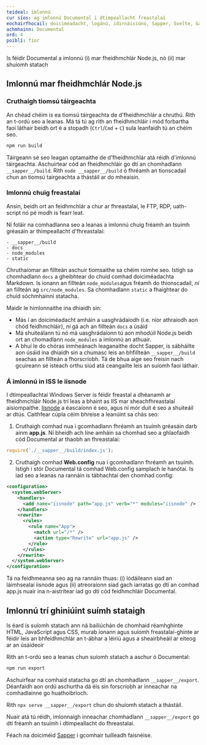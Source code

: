 ```yaml
---
teideal: imlonnú
cur síos: ag imlonnú Documental i dtimpeallacht freastalaí
eochairfhocail: doiciméadacht, logánú, idirnáisiúnú, Sapper, Svelte, Gaois, Fiontar & Scoil na Gaeilge, DCU
achmhainn: Documental
ord: 4
poiblí: fíor
---
```


Is féidir Documental a imlonnú (i) mar fheidhmchlár Node.js, nó (ii) mar shuíomh statach

## Imlonnú mar fheidhmchlár Node.js

### Cruthaigh tiomsú táirgeachta

An chéad chéim is ea tiomsú táirgeachta de d'fheidhmchlár a chruthú. Rith an t-ordú seo a leanas. Má tá tú ag rith an fheidhmchláir i mód forbartha faoi láthair beidh ort é a stopadh (`Ctrl`/`Cmd` + `C`) sula leanfaidh tú an chéim seo. 

```cmd
npm run build
```

Táirgeann sé seo leagan optamaithe de d'fheidhmchlár atá réidh d'imlonnú táirgeachta. Aschuirtear cód an fheidhmchláir go dtí an chomhadlann `__sapper__/build`. Rith `node __sapper__/build` ó fhréamh an tionscadail chun an tiomsú tairgeachta a thástáil ar do mheaisín.

### Imlonnú chuig freastalaí

Ansin, beidh ort an feidhmchlár a chur ar fhreastalaí, le FTP, RDP, uath-script nó pé modh is fearr leat.

Ní foláir na comhadlanna seo a leanas a imlonnú chuig fréamh an tsuímh gréasáin ar thimpeallacht d'fhreastalaí:

```
- __sapper__/build
- docs
- node_modules
- static
```

Chruthaíomar an fillteán aschuir tiomsaithe sa chéim roimhe seo. Istigh sa chomhadlann `docs` a gheibhtear do chuid comhad doiciméadachta Markdown. Is ionann an fillteán `node_modules`agus fréamh do thionscadail, *ní* an fillteán ag `src/node_modules`. Sa chomhadlann `static` a fhaightear do chuid sóchmhainní statacha. 

Maidir le himlonnaithe ina dhiaidh sin:

- Más í an doiciméadacht amháin a uasghrádaíodh (i.e. níor athraíodh aon chód feidhmchláir), ní gá ach an fillteán `docs` a úsáid
- Má shuiteálann tú nó má uasghrádaíonn tú aon mhodúil Node.js beidh ort an chomadlann `node_modules` a imlonnú an athuair.
- A bhuí le do chóras inmheánach leaganaithe docht Sapper, is sábháilte aon úsáid ina dhiaidh sin a chumasc leis an bhfillteán `__sapper__/build` seachas an fillteán a fhorscríobh. Tá de bhua aige seo freisin nach gcuireann sé isteach orthu siúd atá ceangailte leis an suíomh faoi láthair. 

### Á imlonnú in ISS le iisnode

I dtimpeallachtaí Windows Server is féidir freastal a dhéanamh ar fheidhmchláir Node.js trí leas a bhaint as IIS mar sheachfhreastalaí aisiompaithe. 
[Iisnode](https://github.com/Azure/iisnode) a éascaíonn é seo, agus ní mór duit é seo a shuiteáil ar dtús. Caithfear cúpla céim bhreise a leanúint sa chás seo:

1. Cruthaigh comhad nua i gcomhadlann fhréamh an tsuímh gréasáin darb ainm **app.js**. Ní bheidh ach líne amháin sa chomhad seo a ghlaofaidh cód Documental ar thaobh an fhreastalaí:

  ```js
  require('./__sapper__/build/index.js');
  ```

2. Cruthaigh comhad **Web.config** nua i gcomhadlann fhréamh an tsuímh. Istigh i stór Documental tá comhad Web.config samplach le hanótaí. Is iad seo a leanas na rannáin is tábhachtaí den chomhad config:

  ```xml
  <configuration>
    <system.webServer>
      <handlers>
        <add name="iisnode" path="app.js" verb="*" modules="iisnode" />
      </handlers>
      <rewrite>
        <rules>
          <rule name="App">
            <match url="/*" />
            <action type="Rewrite" url="app.js" />
          </rule>
        </rules>
      </rewrite>
    </system.webServer>
  </configuration>
  ```

  Tá na feidhmeanna seo ag na rannáin thuas: (i) lódáileann siad an láimhsealaí iisnode agus (ii) atreoraíonn siad gach iarratas go dtí an comhad app.js nuair ina n-aistrítear iad go dtí cód feidhmchláir Documental. 



## Imlonnú trí ghiniúint suímh stataigh

Is éard is suíomh statach ann ná bailiúchán de chomhaid réamhghinte HTML, JavaScript agus CSS, murab ionann agus suíomh freastalaí-ghinte ar féidir leis an bhfeidhmchlár an t-ábhar a léiriú agus a sheairbheáil ar eiteog ar an úsáideoir 

Rith an t-ordú seo a leanas chun suíomh statach a aschur ó Documental:

```cmd
npm run export
```
Aschuirfear na comhaid statacha go dtí an chomhadlann `__sapper__/export`. Déanfaidh aon ordú aschurtha dá éis sin forscríobh ar inneachar na comhadlainne go huathoibríoch. 

Rith `npx serve __sapper__/export` chun do shuíomh statach a thástáil.

Nuair atá tú réidh, imlonnaigh inneachar chomhadlann `__sapper__/export` go dtí fréamh an tsuímh i dtimpeallacht do fhreastalaí.

Féach na doiciméid [Sapper](https://sapper.svelte.dev/) i gcomhair tuilleadh faisnéise. 
